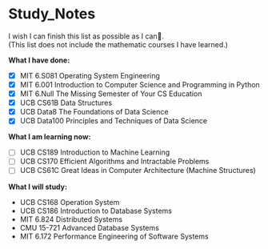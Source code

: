 # Study_Notes
I wish I can finish this list as possible as I can🎋. <br/>
(This list does not include the mathematic courses I have learned.) <br/>

**What I have done:**
- [x] MIT 6.S081 Operating System Engineering 
- [x] MIT 6.001 Introduction to Computer Science and Programming in Python
- [x] MIT 6.Null The Missing Semester of Your CS Education
- [x] UCB CS61B Data Structures
- [x] UCB Data8 The Foundations of Data Science
- [x] UCB Data100 Principles and Techniques of Data Science

**What I am learning now:**
- [ ] UCB CS189 Introduction to Machine Learning
- [ ] UCB CS170 Efficient Algorithms and Intractable Problems
- [ ] UCB CS61C Great Ideas in Computer Architecture (Machine Structures)

**What I will study:**
- UCB CS168 Operation System
- UCB CS186 Introduction to Database Systems
- MIT 6.824 Distributed Systems
- CMU 15-721 Advanced Database Systems
- MIT 6.172 Performance Engineering of Software Systems
